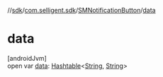 //[sdk](../../../index.md)/[com.selligent.sdk](../index.md)/[SMNotificationButton](index.md)/[data](data.md)

# data

[androidJvm]\
open var [data](data.md): [Hashtable](https://developer.android.com/reference/kotlin/java/util/Hashtable.html)&lt;[String](https://developer.android.com/reference/kotlin/java/lang/String.html), [String](https://developer.android.com/reference/kotlin/java/lang/String.html)&gt;
